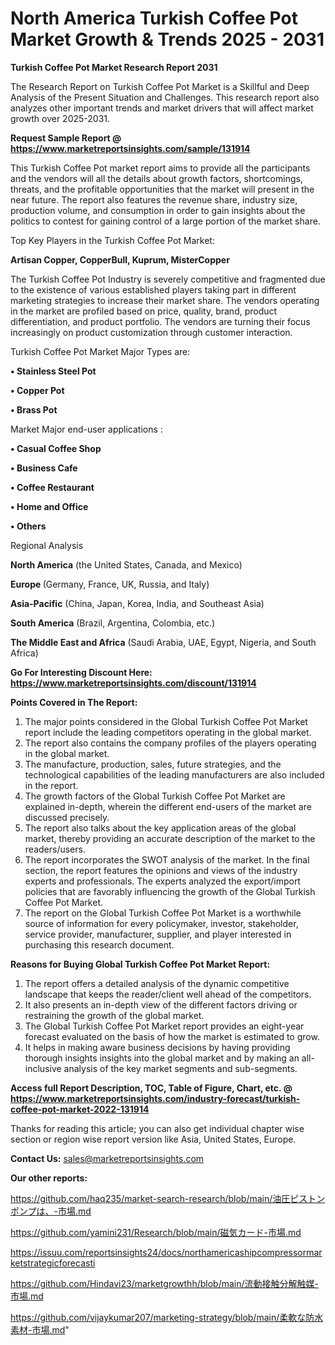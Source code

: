 # North America Turkish Coffee Pot Market Growth & Trends 2025 - 2031

<strong>Turkish Coffee Pot Market Research Report 2031</strong>

The Research Report on Turkish Coffee Pot Market is a Skillful and Deep Analysis of the Present Situation and Challenges. This research report also analyzes other important trends and market drivers that will affect market growth over 2025-2031.

<strong>Request Sample Report @ <a href=https://www.marketreportsinsights.com/sample/131914>https://www.marketreportsinsights.com/sample/131914</a></strong>

This Turkish Coffee Pot market report aims to provide all the participants and the vendors will all the details about growth factors, shortcomings, threats, and the profitable opportunities that the market will present in the near future. The report also features the revenue share, industry size, production volume, and consumption in order to gain insights about the politics to contest for gaining control of a large portion of the market share.

Top Key Players in the Turkish Coffee Pot Market:

<strong>Artisan Copper, CopperBull, Kuprum, MisterCopper</strong>

The Turkish Coffee Pot Industry is severely competitive and fragmented due to the existence of various established players taking part in different marketing strategies to increase their market share. The vendors operating in the market are profiled based on price, quality, brand, product differentiation, and product portfolio. The vendors are turning their focus increasingly on product customization through customer interaction.

Turkish Coffee Pot Market Major Types are:

<strong>• Stainless Steel Pot

• Copper Pot

• Brass Pot</strong>

Market Major end-user applications :

<strong>• Casual Coffee Shop

• Business Cafe

• Coffee Restaurant

• Home and Office

• Others</strong>

Regional Analysis

</u><strong><b>North America</b></strong> (the United States, Canada, and Mexico)

<strong><b>Europe </b></strong>(Germany, France, UK, Russia, and Italy)

<strong><b>Asia-Pacific</b></strong> (China, Japan, Korea, India, and Southeast Asia)

<strong><b>South America</b></strong> (Brazil, Argentina, Colombia, etc.)

<strong><b>The Middle East and Africa</b></strong> (Saudi Arabia, UAE, Egypt, Nigeria, and South Africa)

<strong>Go For Interesting Discount Here: <a href=https://www.marketreportsinsights.com/discount/131914>https://www.marketreportsinsights.com/discount/131914</a></strong>

<strong>Points Covered in The Report:</strong>
<ol>
  <li>The major points considered in the Global Turkish Coffee Pot Market report include the leading competitors operating in the global market.</li>
  <li>The report also contains the company profiles of the players operating in the global market.</li>
  <li>The manufacture, production, sales, future strategies, and the technological capabilities of the leading manufacturers are also included in the report.</li>
  <li>The growth factors of the Global Turkish Coffee Pot Market are explained in-depth, wherein the different end-users of the market are discussed precisely.</li>
  <li>The report also talks about the key application areas of the global market, thereby providing an accurate description of the market to the readers/users.</li>
  <li>The report incorporates the SWOT analysis of the market. In the final section, the report features the opinions and views of the industry experts and professionals. The experts analyzed the export/import policies that are favorably influencing the growth of the Global Turkish Coffee Pot Market.</li>
  <li>The report on the Global Turkish Coffee Pot Market is a worthwhile source of information for every policymaker, investor, stakeholder, service provider, manufacturer, supplier, and player interested in purchasing this research document.</li>
</ol>
<strong>Reasons for Buying Global Turkish Coffee Pot Market Report:</strong>

<ol>
  <li>The report offers a detailed analysis of the dynamic competitive landscape that keeps the reader/client well ahead of the competitors.</li>
  <li>It also presents an in-depth view of the different factors driving or restraining the growth of the global market.</li>
  <li>The Global Turkish Coffee Pot Market report provides an eight-year forecast evaluated on the basis of how the market is estimated to grow.</li>
  <li>It helps in making aware business decisions by having providing thorough insights insights into the global market and by making an all-inclusive analysis of the key market segments and sub-segments.</li>
</ol>
<strong>Access full Report Description, TOC, Table of Figure, Chart, etc. @ <a href=https://www.marketreportsinsights.com/industry-forecast/turkish-coffee-pot-market-2022-131914>https://www.marketreportsinsights.com/industry-forecast/turkish-coffee-pot-market-2022-131914</a></strong>


Thanks for reading this article; you can also get individual chapter wise section or region wise report version like Asia, United States, Europe.

<strong>Contact Us:</strong>
sales@marketreportsinsights.com

<strong>Our other reports:</strong>

<a href=https://github.com/haq235/market-search-research/blob/main/油圧ピストンポンプは、-市場.md>https://github.com/haq235/market-search-research/blob/main/油圧ピストンポンプは、-市場.md</a>

<a href=https://github.com/yamini231/Research/blob/main/磁気カード-市場.md>https://github.com/yamini231/Research/blob/main/磁気カード-市場.md</a>

<a href=https://issuu.com/reportsinsights24/docs/northamericashipcompressormarketstrategicforecasti>https://issuu.com/reportsinsights24/docs/northamericashipcompressormarketstrategicforecasti</a>

<a href=https://github.com/Hindavi23/marketgrowthh/blob/main/流動接触分解触媒-市場.md>https://github.com/Hindavi23/marketgrowthh/blob/main/流動接触分解触媒-市場.md</a>

<a href=https://github.com/vijaykumar207/marketing-strategy/blob/main/柔軟な防水素材-市場.md>https://github.com/vijaykumar207/marketing-strategy/blob/main/柔軟な防水素材-市場.md</a>"
